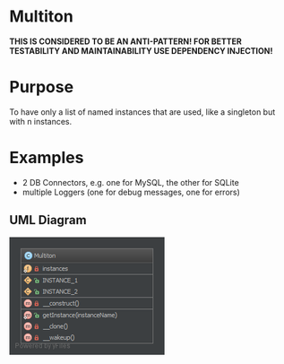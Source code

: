 # Multiton

**THIS IS CONSIDERED TO BE AN ANTI-PATTERN! FOR BETTER TESTABILITY AND MAINTAINABILITY USE DEPENDENCY INJECTION!**

# Purpose

To have only a list of named instances that are used, like a singleton but with n instances.

# Examples

* 2 DB Connectors, e.g. one for MySQL, the other for SQLite
* multiple Loggers (one for debug messages, one for errors)

## UML Diagram

![Alt Multiton UML Diagram](uml/uml.png)
